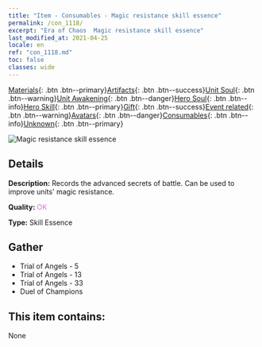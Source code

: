 ```yaml
---
title: "Item - Consumables - Magic resistance skill essence"
permalink: /con_1118/
excerpt: "Era of Chaos  Magic resistance skill essence"
last_modified_at: 2021-04-25
locale: en
ref: "con_1118.md"
toc: false
classes: wide
---
```

 [Materials](/Items/){: .btn .btn--primary}[Artifacts](/Items/Artifacts/){: .btn .btn--success}[Unit Soul](/Items/UnitSoul/){: .btn .btn--warning}[Unit Awakening](/Items/UnitAwakening/){: .btn .btn--danger}[Hero Soul](/Items/HeroSoul/){: .btn .btn--info}[Hero Skill](/Items/HeroSkill/){: .btn .btn--primary}[Gift](/Items/Gift/){: .btn .btn--success}[Event related](/Items/Events/){: .btn .btn--warning}[Avatars](/Items/Avatars/){: .btn .btn--danger}[Consumables](/Items/Consumables/){: .btn .btn--info}[Unknown](/Items/Unknown/){: .btn .btn--primary}

 ![Magic resistance skill essence](/images/t/i_7009.png)

## Details
 **Description:** Records the advanced secrets of battle. Can be used to improve units' magic resistance.

 **Quality:** <span style="color: #DA70D6">OK</span>

 **Type:** Skill Essence

## Gather

*    Trial of Angels - 5 
*    Trial of Angels - 13 
*    Trial of Angels - 33 
*    Duel of Champions 

## This item contains:

  None

